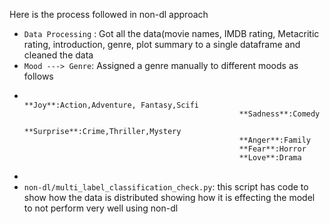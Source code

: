 Here is the process followed in non-dl approach

* `Data Processing` : Got all the data(movie names, IMDB rating, Metacritic rating, introduction, genre, plot summary to a single dataframe and cleaned the data
* `Mood ---> Genre`: Assigned a genre manually to different moods as follows 
*                                                     **Joy**:Action,Adventure, Fantasy,Scifi
                                                      **Sadness**:Comedy
                                                      **Surprise**:Crime,Thriller,Mystery
                                                      **Anger**:Family
                                                      **Fear**:Horror
                                                      **Love**:Drama

* 
* `non-dl/multi_label_classification_check.py`: this script has code to show how the data is distributed showing how it is effecting the model to not perform very well using non-dl
